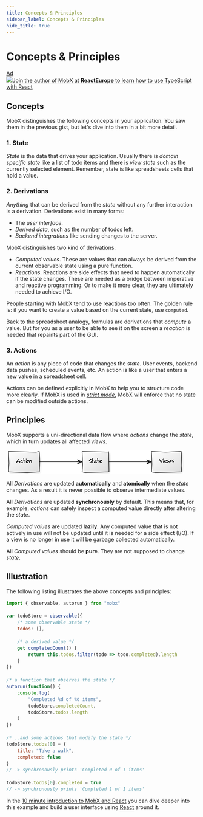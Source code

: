 ```yaml
---
title: Concepts & Principles
sidebar_label: Concepts & Principles
hide_title: true
---
```


# Concepts & Principles

<div id='codefund'></div><div class="re_2020"><a class="re_2020_link" href="https://www.react-europe.org/#slot-2149-workshop-typescript-for-react-and-graphql-devs-with-michel-weststrate" target="_blank" rel="sponsored noopener"><div><div class="re_2020_ad" >Ad</div></div><img src="/img/reacteurope.svg"><span>Join the author of MobX at <b>ReactEurope</b> to learn how to use <span class="link">TypeScript with React</span></span></a></div>

## Concepts

MobX distinguishes the following concepts in your application. You saw them in
the previous gist, but let's dive into them in a bit more detail.

### 1. State

_State_ is the data that drives your application. Usually there is _domain
specific state_ like a list of todo items and there is _view state_ such as the
currently selected element. Remember, state is like spreadsheets cells that hold
a value.

### 2. Derivations

_Anything_ that can be derived from the _state_ without any further interaction
is a derivation. Derivations exist in many forms:

-   The _user interface_.
-   _Derived data_, such as the number of todos left.
-   _Backend integrations_ like sending changes to the server.

MobX distinguishes two kind of derivations:

-   _Computed values_. These are values that can always be derived from the
    current observable state using a pure function.
-   _Reactions_. Reactions are side effects that need to happen automatically if
    the state changes. These are needed as a bridge between imperative and
    reactive programming. Or to make it more clear, they are ultimately needed
    to achieve I/O.

People starting with MobX tend to use reactions too often. The golden rule is:
if you want to create a value based on the current state, use `computed`.

Back to the spreadsheet analogy, formulas are derivations that _compute_ a
value. But for you as a user to be able to see it on the screen a _reaction_ is
needed that repaints part of the GUI.

### 3. Actions

An _action_ is any piece of code that changes the _state_. User events, backend
data pushes, scheduled events, etc. An action is like a user that enters a new
value in a spreadsheet cell.

Actions can be defined explicitly in MobX to help you to structure code more
clearly. If MobX is used in [_strict mode_](../refguide/api##-enforceactions-),
MobX will enforce that no state can be modified outside actions.

## Principles

MobX supports a uni-directional data flow where _actions_ change the _state_,
which in turn updates all affected _views_.

![Action, State, View](../assets/action-state-view.png)

All _Derivations_ are updated **automatically** and **atomically** when the
_state_ changes. As a result it is never possible to observe intermediate
values.

All _Derivations_ are updated **synchronously** by default. This means that, for
example, _actions_ can safely inspect a computed value directly after altering
the _state_.

_Computed values_ are updated **lazily**. Any computed value that is not
actively in use will not be updated until it is needed for a side effect (I/O).
If a view is no longer in use it will be garbage collected automatically.

All _Computed values_ should be **pure**. They are not supposed to change
_state_.

## Illustration

The following listing illustrates the above concepts and principles:

```javascript
import { observable, autorun } from "mobx"

var todoStore = observable({
    /* some observable state */
    todos: [],

    /* a derived value */
    get completedCount() {
        return this.todos.filter(todo => todo.completed).length
    }
})

/* a function that observes the state */
autorun(function() {
    console.log(
        "Completed %d of %d items",
        todoStore.completedCount,
        todoStore.todos.length
    )
})

/* ..and some actions that modify the state */
todoStore.todos[0] = {
    title: "Take a walk",
    completed: false
}
// -> synchronously prints 'Completed 0 of 1 items'

todoStore.todos[0].completed = true
// -> synchronously prints 'Completed 1 of 1 items'
```

In the
[10 minute introduction to MobX and React](https://mobx.js.org/getting-started)
you can dive deeper into this example and build a user interface using
[React](https://facebook.github.io/react/) around it.
